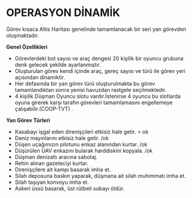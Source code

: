 OPERASYON DİNAMİK
=================
Görev kısaca Altis Haritası genelinde tamamlanacak bir seri yan görevden oluşmaktadır.  

**Genel Özellikleri** 

- Görevlerdeki bot sayısı ve araç dengesi 20 kişilik bir oyuncu grubuna denk gelecek şekilde ayarlanmıştır.  	
- Oluşturulan görev kendi içinde araç, gereç sayısı ve türü ile görev yeri açısından dinamiktir.  
- Her defasında bir yan görev türü oluşturulmakta bu görev tamamlandıktan sonra yenisi havuzdan rastgele seçilmektedir.  
- 4 kişilik Düşman Oyuncu slotu vardır.İstenirse 4 oyuncu bu slotlarda oyuna girerek karşı tarafın görevleri tamamlamasını engellemeye çalışabilir.(COOP-TVT) .

**Yan Görev Türleri**

- Kasabayı işgal eden direnişçileri etkisiz hale getir. > ok
- Deniz mayınlarını etkisiz hale getir. /ok
- Düşen uçağımızın pilotunu enkaz alanından kurtar. /ok
- Düşürülen UAV enkazını bularak harddiskini kopyala. /ok
- Düşman denizaltı aracına sabotaj.
- Rehin alınan gazeteciyi kurtar.
- Direnişçilere ait kampı basarak imha et.
- Silah deposuna baskın yaparak, düşmana ait silah muhimmatı imha et.
- Silah taşıyan konvoyu imha et.
- Askeri üssü basarak, üst rütbeli subayı öldür.


